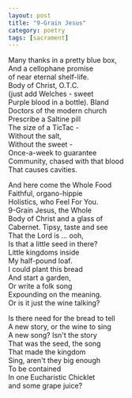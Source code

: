 ```yaml
---
layout: post
title: "9-Grain Jesus"
category: poetry
tags: [sacrament]
---
```


Many thanks in a pretty blue box,  
And a cellophane promise  
of near eternal shelf-life.  
Body of Christ, O.T.C.  
(just add Welches - sweet  
Purple blood in a bottle). Bland  
Doctors of the modern church  
Prescribe a Saltine pill  
The size of a TicTac -  
Without the salt,  
Without the sweet -  
Once-a-week to guarantee  
Community, chased with that blood  
That causes cavities.  

And here come the Whole Food  
Faithful, organo-hippie  
Holistics, who Feel For You.  
9-Grain Jesus, the Whole  
Body of Christ and a glass of  
Cabernet. Tipsy, taste and see  
That the Lord is ... ooh,  
Is that a little seed in there?  
Little kingdoms inside  
My half-pound loaf.  
I could plant this bread  
And start a garden,  
Or write a folk song  
Expounding on the meaning.  
Or is it just the wine talking?  

Is there need for the bread to tell  
A new story, or the wine to sing  
A new song? Isn't the story  
That was the seed, the song  
That made the kingdom  
Sing, aren't they big enough  
To be contained  
In one Eucharistic Chicklet  
and some grape juice?  
